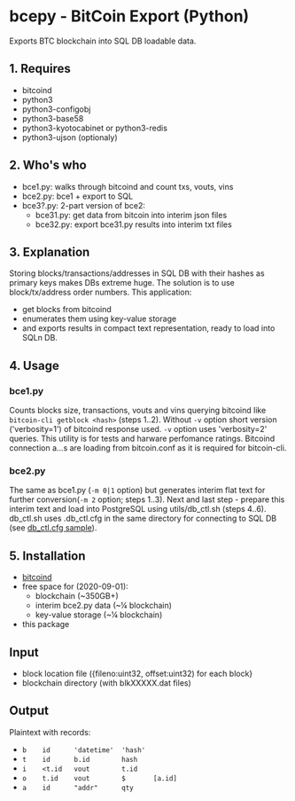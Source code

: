 # bcepy - BitCoin Export (Python)

Exports BTC blockchain into SQL DB loadable data.

## 1. Requires

- bitcoind
- python3
- python3-configobj
- python3-base58
- python3-kyotocabinet or python3-redis
- python3-ujson (optionaly)

## 2. Who's who

- bce1.py: walks through bitcoind and count txs, vouts, vins
- bce2.py: bce1 + export to SQL
- bce3?.py: 2-part version of bce2:
  - bce31.py: get data from bitcoin into interim json files
  - bce32.py: export bce31.py results into interim txt files

## 3. Explanation

Storing blocks/transactions/addresses in SQL DB with their hashes as primary keys makes DBs extreme huge.
The solution is to use block/tx/address order numbers.
This application:
- get blocks from bitcoind
- enumerates them using key-value storage
- and exports results in compact text representation, ready to load into SQLn DB.

## 4. Usage

### bce1.py

Counts blocks size, transactions, vouts and vins querying bitcoind like `bitcoin-cli getblock <hash>` (steps 1..2).
Without `-v` option short version ('verbosity=1') of bitcoind response used.
`-v` option uses 'verbosity=2' queries.
This utility is for tests and harware perfomance ratings.
Bitcoind connection a...s are loading from bitcoin.conf as it is required for bitcoin-cli.

### bce2.py

The same as bce1.py (`-m 0|1` option) but generates interim flat text for further conversion(`-m 2` option; steps 1..3).
Next and last step - prepare this interim text and load into PostgreSQL using utils/db_ctl.sh (steps 4..6).
db\_ctl.sh uses .db\_ctl.cfg in the same directory for connecting to SQL DB (see [db\_ctl.cfg sample](doc/db_ctl.cfg.sample)).

## 5. Installation

- [bitcoind](doc/bitcoind.md)
- free space for (2020-09-01):
  - blockchain (~350GB+)
  - interim bce2.py data (~&frac14; blockchain)
  - key-value storage (~&frac14; blockchain)
- this package

## Input
- block location file ({fileno:uint32, offset:uint32) for each block}
- blockchain directory (with blkXXXXX.dat files)

## Output
Plaintext with records:

- `b	id		'datetime'	'hash'`
- `t	id		b.id		hash`
- `i	<t.id	vout		t.id`
- `o	t.id	vout		$		[a.id]`
- `a	id		"addr"		qty`
